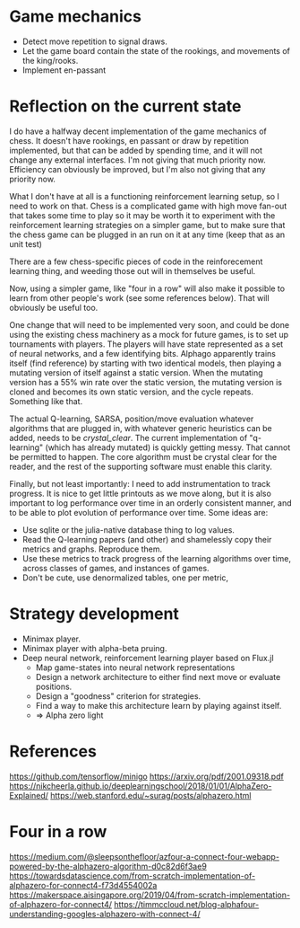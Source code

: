 

Game mechanics
===

* Detect move repetition to signal draws.
* Let the game board contain the state of the rookings, and movements of the king/rooks.
* Implement en-passant


Reflection on the current state
==

I do have a halfway decent implementation of the game mechanics of
chess. It doesn't have rookings, en passant or draw by repetition
implemented, but that can be added by spending time, and it will not
change any external interfaces.  I'm not giving that much priority
now.  Efficiency can obviously be improved, but I'm also not giving
that any priority now.

What I don't have at all is a functioning reinforcement learning
setup, so I need to work on that.  Chess is a complicated game with
high move fan-out that takes some time to play so it may be worth it
to experiment with the reinforcement learning strategies on a simpler
game, but to make sure that the chess game can be plugged in an run on
it at any time (keep that as an unit test)

There are a few chess-specific pieces of code in the reinforecement
learning thing, and weeding those out will in themselves be useful.

Now, using a simpler game, like "four in a row" will also make it
possible to learn from other people's work (see some references
below).  That will obviously be useful too.

One change that will need to be implemented very soon, and could be
done using the existing chess machinery as a mock for future games, is
to set up tournaments with players.  The players will have state
represented as a set of neural networks, and a few identifying bits.
Alphago apparently trains itself (find reference) by starting with two
identical models, then playing a mutating version of itself against a
static version.  When the mutating version has a 55% win rate over the
static version, the mutating version is cloned and becomes its own
static version, and the cycle repeats. Something like that.

The actual Q-learning, SARSA, position/move evaluation whatever
algorithms that are plugged in, with whatever generic heuristics
can be added, needs to be _crystal_clear_.   The current
implementation of "q-learning" (which has already mutated)
is quickly getting messy.  That cannot be permitted to happen.
The core algorithm must be crystal clear for the reader, and the
rest of the supporting software must enable this clarity.

Finally, but not least importantly: I need to add instrumentation to
track progress.  It is nice to get little printouts as we move along,
but it is also important to log performance over time in an orderly
consistent manner, and to be able to plot evolution of performance
over time.   Some ideas are:

 * Use sqlite or the julia-native database thing to log values.
 * Read the Q-learning papers (and other) and shamelessly copy
   their metrics and graphs.  Reproduce them.
 * Use these metrics to track progress of the learning algorithms
   over time, across classes of games, and instances of games.
 * Don't be cute, use denormalized tables, one per metric,

Strategy development
==

* Minimax player.
* Minimax player with alpha-beta pruing.
* Deep neural network, reinforcement learning player based on Flux.jl
   - Map game-states into neural network representations
   - Design a network architecture to either find next move or evaluate positions.
   - Design a "goodness" criterion for strategies.
   - Find a way to make this architecture learn by playing against itself.
   - => Alpha zero light



References
===
https://github.com/tensorflow/minigo
https://arxiv.org/pdf/2001.09318.pdf
https://nikcheerla.github.io/deeplearningschool/2018/01/01/AlphaZero-Explained/
https://web.stanford.edu/~surag/posts/alphazero.html


Four in a row
==

https://medium.com/@sleepsonthefloor/azfour-a-connect-four-webapp-powered-by-the-alphazero-algorithm-d0c82d6f3ae9
https://towardsdatascience.com/from-scratch-implementation-of-alphazero-for-connect4-f73d4554002a
https://makerspace.aisingapore.org/2019/04/from-scratch-implementation-of-alphazero-for-connect4/
https://timmccloud.net/blog-alphafour-understanding-googles-alphazero-with-connect-4/

